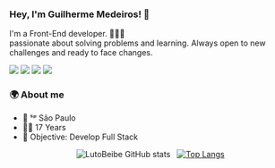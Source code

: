 
### Hey, I'm Guilherme Medeiros!  👋

I'm a Front-End developer. 👨🏻‍💻 <br>
passionate about solving problems and learning. Always open to new challenges and ready to face changes.
<p>
<a href="https://www.linkedin.com/in/guilherme-de-amorim-medeiros-2019341ba/"><img src="https://img.shields.io/badge/LinkedIn-0077B5?style=for-the-badge&logo=linkedin&logoColor=white"/></a> 
<a href="https://twitter.com/Medeirosx_"><img src="https://img.shields.io/badge/Twitter-1DA1F2?style=for-the-badge&logo=twitter&logoColor=white"/></a> 
<!--<a href="https://discord.com/"><img src="https://img.shields.io/badge/Discord-7289DA?style=for-the-badge&logo=discord&logoColor=white"/></a> -->
<a href="mailto:guilhermedeamorimmedeiros@yahoo.com.br?subject=Hello"><img src="https://img.shields.io/badge/Gmail-D14836?style=for-the-badge&logo=gmail&logoColor=white"/></a>
<a href="https://www.instagram.com/md_guilherme/">
 <img src="https://img.shields.io/badge/Instagram-e2725b?style=for-the-badge&logo=Instagram&logoColor=white" />
</a>


### 🌍 About me 
- 📍 ˢᵖ  São Paulo 
- 🧑🏻 17 Years
- 🚀 Objective: Develop Full Stack

<div align="center">

![LutoBeibe GitHub stats](https://github-readme-stats.vercel.app/api?username=LutoBeibe&show_icons=true&theme=dark) &nbsp;
[![Top Langs](https://github-readme-stats.vercel.app/api/top-langs/?username=LutoBeibe&layout=compact&theme=dark)](https://github.com/LutoBeibe/github-readme-stats)
</div>
<!--
**LutoBeibe/LutoBeibe** is a ✨ _special_ ✨ repository because its `README.md` (this file) appears on your GitHub profile.

Here are some ideas to get you started:

- 🔭 I’m currently working on ...
- 🌱 I’m currently learning ...
- 👯 I’m looking to collaborate on ...
- 🤔 I’m looking for help with ...
- 💬 Ask me about ...
- 📫 How to reach me: ...
- 😄 Pronouns: ...
- ⚡ Fun fact: ...
-->
